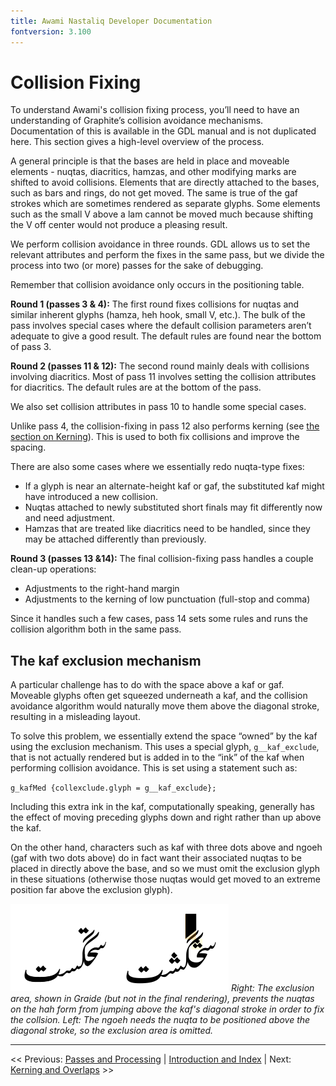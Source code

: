 ```yaml
---
title: Awami Nastaliq Developer Documentation
fontversion: 3.100
---
```


# Collision Fixing

To understand Awami's collision fixing process, you’ll need to have an understanding of Graphite’s collision avoidance mechanisms. Documentation of this is available in the GDL manual and is not duplicated here. This section gives a high-level overview of the process.

A general principle is that the bases are held in place and moveable elements - nuqtas, diacritics, hamzas, and other modifying marks are shifted to avoid collisions. Elements that are directly attached to the bases, such as bars and rings, do not get moved. The same is true of the gaf strokes which are sometimes rendered as separate glyphs. Some elements such as the small V above a lam cannot be moved much because shifting the V off center would not produce a pleasing result.

We perform collision avoidance in three rounds. GDL allows us to set the relevant attributes and perform the fixes in the same pass, but we divide the process into two (or more) passes for the sake of debugging.

Remember that collision avoidance only occurs in the positioning table.

**Round 1 (passes 3 & 4):** The first round fixes collisions for nuqtas and similar inherent glyphs (hamza, heh hook, small V, etc.). The bulk of the pass involves special cases where the default collision parameters aren’t adequate to give a good result. The default rules are found near the bottom of pass 3. 

**Round 2 (passes 11 & 12):** The second round mainly deals with collisions involving diacritics. Most of pass 11 involves setting the collision attributes for diacritics. The default rules are at the bottom of the pass.

We also set collision attributes in pass 10 to handle some special cases.

Unlike pass 4, the collision-fixing in pass 12 also performs kerning (see [the section on Kerning](dev08_kerning.md)). This is used to both fix collisions and improve the spacing.

There are also some cases where we essentially redo nuqta-type fixes:

- If a glyph is near an alternate-height kaf or gaf, the substituted kaf might have introduced a new collision.
- Nuqtas attached to newly substituted short finals may fit differently now and need adjustment.
- Hamzas that are treated like diacritics need to be handled, since they may be attached differently than previously.

**Round 3 (passes 13 &14):** The final collision-fixing pass handles a couple clean-up operations:

- Adjustments to the right-hand margin
- Adjustments to the kerning of low punctuation (full-stop and comma)

Since it handles such a few cases, pass 14 sets some rules and runs the collision algorithm both in the same pass.

## The kaf exclusion mechanism

A particular challenge has to do with the space above a kaf or gaf. Moveable glyphs often get squeezed underneath a kaf, and the collision avoidance algorithm would naturally move them above the diagonal stroke, resulting in a misleading layout.

To solve this problem, we essentially extend the space “owned” by the kaf using the exclusion mechanism. This uses a special glyph, `g__kaf_exclude`, that is not actually rendered but is added in to the “ink” of the kaf when performing collision avoidance. This is set using a statement such as:

`g_kafMed {collexclude.glyph = g__kaf_exclude};`

Including this extra ink in the kaf, computationally speaking, generally has the effect of moving preceding glyphs down and right rather than up above the kaf.

On the other hand, characters such as kaf with three dots above and ngoeh (gaf with two dots above) do in fact want their associated nuqtas to be placed in directly above the base, and so we must omit the exclusion glyph in these situations (otherwise those nuqtas would get moved to an extreme position far above the exclusion glyph).

![Kaf exclusion area](images/KafExclusion.png)
_Right: The exclusion area, shown in Graide (but not in the final rendering), prevents the nuqtas on the hah form from jumping above the kaf's diagonal stroke in order to fix the collsion. Left: The ngoeh needs the nuqta to be positioned above the diagonal stroke, so the exclusion area is omitted._

--------

<< Previous: [Passes and Processing](dev06_passes.md) | [Introduction and Index](dev01_intro.md) | Next: [Kerning and Overlaps](dev08_kerning.md) >>

<!-- PRODUCT SITE ONLY
[font id='awami' face='AwamiNastaliq-Regular' size='150%' rtl=1]
[font id='awamiL' face='AwamiNastaliq-Regular' size='150%' ltr=1]
-->
